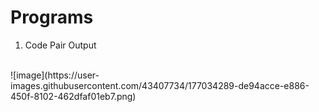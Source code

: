 # Programs
1. Code Pair Output<br>
<br>
![image](https://user-images.githubusercontent.com/43407734/177034289-de94acce-e886-450f-8102-462dfaf01eb7.png)
